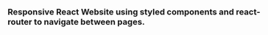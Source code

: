 ### Responsive React Website using styled components and react-router to navigate between pages. ###
